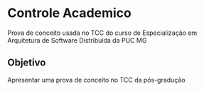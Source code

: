 # Controle Academico
Prova de conceito usada no TCC do curso de Especialização em Arquitetura de Software Distribuída da PUC MG

## Objetivo
Apresentar uma prova de conceito no TCC da pós-gradução 
